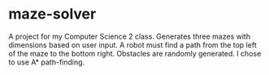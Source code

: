 # maze-solver
A project for my Computer Science 2 class. Generates three mazes with dimensions based on user input. A robot must find a path from the top left of the maze to the bottom right. Obstacles are randomly generated. I chose to use A* path-finding.
